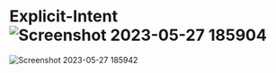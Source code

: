 # Explicit-Intent![Screenshot 2023-05-27 185904](https://github.com/stellarboymihir/Explicit-Intent/assets/83822717/f75e92e3-d38e-4eb5-8e5b-accd6764243d)
![Screenshot 2023-05-27 185942](https://github.com/stellarboymihir/Explicit-Intent/assets/83822717/8bbb7520-22af-4eaf-ba2b-58540a567e81)
